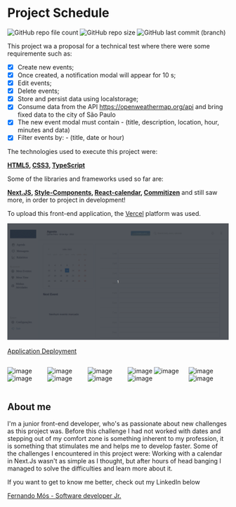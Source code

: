 # Project Schedule
<p style="display: block;">

  ![GitHub repo file count](https://img.shields.io/github/directory-file-count/FernandoMos92/faster-test?style=flat-square)
  ![GitHub repo size](https://img.shields.io/github/repo-size/FernandoMos92/faster-test)
  ![GitHub last commit (branch)](https://img.shields.io/github/last-commit/FernandoMos92/faster-test/main)
</p>
<p>
This project wa a proposal for a technical test where there were some requiremente such as:</p>

- [x] Create new events;
- [x] Once created, a notification modal will appear for 10 s;
- [x] Edit events;
- [x] Delete events;
- [x] Store and persist data using localstorage;
- [x] Consume data from the API https://openweathermap.org/api and bring fixed data to the city of São Paulo
- [x] The new event modal must contain - (title, description, location, hour, minutes and data)
- [x] Filter events by: - (title, date or hour)

<p>
  The technologies used to execute this project were:

  <strong>[HTML5](https://developer.mozilla.org/pt-BR/docs/Web/HTML), [CSS3](https://developer.mozilla.org/pt-BR/docs/Web/CSS), [TypeScript](https://www.typescriptlang.org/docs/handbook/typescript-in-5-minutes.html)</strong>

  Some of the libraries and frameworks used so far are:

  <strong>[Next.JS](https://nextjs.org/), [Style-Components](https://styled-components.com/), [React-calendar](https://github.com/natscale/react-calendar), [Commitizen](https://github.com/commitizen/cz-cli)</strong> and still saw more, in order to project in development!
</p>

To upload this front-end application, the [Vercel](https://vercel.com/dashboard) platform was used.

<p style="align=center">
  <img src="./public/images/Peek 18-08-2022 18-44.gif" />
</p>

[Application Deployment](https://faster-test.vercel.app)

<div style="display: flex; justify-content: space-between">

  ![image](https://img.shields.io/badge/prettier-1A2C34?style=for-the-badge&logo=prettier&logoColor=F7BA3E)
  ![image](https://img.shields.io/badge/Markdown-000000?style=for-the-badge&logo=markdown&logoColor=white)
  
  ![image](https://img.shields.io/badge/Yarn-2C8EBB?style=for-the-badge&logo=yarn&logoColor=white)
  ![image](https://img.shields.io/badge/eslint-3A33D1?style=for-the-badge&logo=eslint&logoColor=white)

  ![image](https://img.shields.io/badge/Vercel-000000?style=for-the-badge&logo=vercel&logoColor=white)
  ![image](https://img.shields.io/badge/GitHub-100000?style=for-the-badge&logo=github&logoColor=white)


  ![image](https://img.shields.io/badge/next.js-000000?style=for-the-badge&logo=nextdotjs&logoColor=white)
  ![image](https://img.shields.io/badge/TypeScript-007ACC?style=for-the-badge&logo=typescript&logoColor=white)
  ![image](https://img.shields.io/badge/styled--components-DB7093?style=for-the-badge&logo=styled-components&logoColor=white)
  </br>

  
  ![image](https://img.shields.io/badge/HTML5-E34F26?style=for-the-badge&logo=html5&logoColor=white)
  ![image](https://img.shields.io/badge/CSS3-1572B6?style=for-the-badge&logo=css3&logoColor=white)
</div>

## About me

<p>
  I'm a junior front-end developer, who's as passionate about new challenges as this project was.
  Before this challenge I had not worked with dates and stepping out of my comfort zone is something inherent to my profession, it is something that stimulates me and helps me to develop faster.
  Some of the challenges I encountered in this project were:
  Working with a calendar in Next.Js wasn't as simple as I thought, but after hours of head banging I managed to solve the difficulties and learn more about it.

  If you want to get to know me better, check out my LinkedIn below
</p>

[Fernando Mós - Software developer Jr.](https://www.linkedin.com/in/fernando-mos/)
